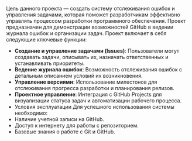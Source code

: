 Цель данного проекта — создать систему отслеживания ошибок и управления задачами, которая поможет разработчикам эффективно управлять процессом разработки программного обеспечения. Проект предназначен для демонстрации возможностей GitHub в ведении журнала ошибок и организации задач.
Проект включает в себя следующие ключевые функции:
- **Создание и управление задачами (Issues)**: Пользователи могут создавать задачи, описывать их, назначать ответственных и устанавливать приоритеты.
- **Ведение журнала ошибок**: Возможность отслеживания ошибок с детальным описанием условий их возникновения.
- **Управление версиями**: Использование милестонов для отслеживания прогресса разработки и планирования релизов.
- **Проектное управление**: Интеграция с GitHub Projects для визуализации статуса задач и автоматизации рабочего процесса.
- Условия эксплуатации
Для успешного использования системы необходимо:
- Наличие учетной записи на GitHub.
- Доступ к интернету для работы с репозиторием.
- Базовые знания о работе с Git и GitHub.
